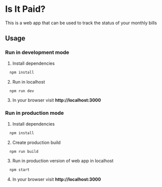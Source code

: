 # Is It Paid?

This is a web app that can be used to track the status of your monthly bills

## Usage

### Run in development mode

1. Install dependencies
```bash
  npm install
```

2. Run in localhost
```bash
  npm run dev
```

3. In your browser visit **http://localhost:3000**

### Run in production mode

1. Install dependencies
```bash
  npm install
```

2. Create production build
```bash
  npm run build
```

3. Run in production version of web app in localhost
```bash
  npm start
```

4. In your browser visit **http://localhost:3000**
